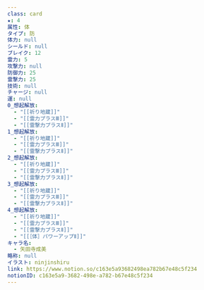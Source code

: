```yaml
---
class: card
★: 4
属性: 体
タイプ: 防
体力: null
シールド: null
ブレイク: 12
霊力: 5
攻撃力: null
防御力: 25
霊撃力: 25
技術: null
チャージ: null
運: null
0_想起解放:
  - "[[祈り地蔵]]"
  - "[[霊力プラスⅢ]]"
  - "[[霊撃力プラスⅡ]]"
1_想起解放:
  - "[[祈り地蔵]]"
  - "[[霊力プラスⅢ]]"
  - "[[霊撃力プラスⅡ]]"
2_想起解放:
  - "[[祈り地蔵]]"
  - "[[霊力プラスⅢ]]"
  - "[[霊撃力プラスⅡ]]"
3_想起解放:
  - "[[祈り地蔵]]"
  - "[[霊力プラスⅢ]]"
  - "[[霊撃力プラスⅡ]]"
4_想起解放:
  - "[[祈り地蔵]]"
  - "[[霊力プラスⅢ]]"
  - "[[霊撃力プラスⅡ]]"
  - "[[［体］パワーアップⅡ]]"
キャラ名:
  - 矢田寺成美
略称: null
イラスト: ninjinshiru
link: https://www.notion.so/c163e5a93682498ea782b67e48c5f234
notionID: c163e5a9-3682-498e-a782-b67e48c5f234
---
```

